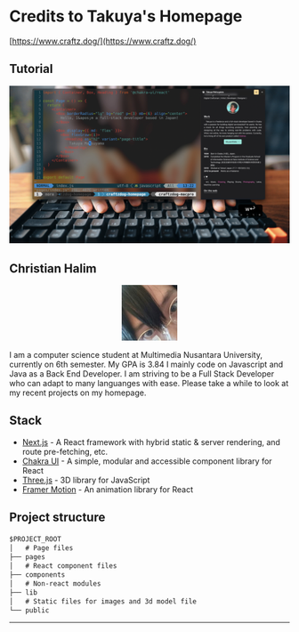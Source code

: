 # Credits to Takuya's Homepage
[https://www.craftz.dog/](https://www.craftz.dog/)

## Tutorial
<a href="https://www.youtube.com/watch?v=bSMZgXzC9AA"><img src="./doc/thumb.png" alt="Takuya" width="700"/></a>

## Christian Halim
<p align="center">
  <a href="https://www.linkedin.com/in/haneure/"><img src="./doc/instagram.jpg" alt="Takuya" width="100"/></a> </br>
</p>
I am a computer science student at Multimedia Nusantara University, currently on 6th semester. My GPA is 3.84
I mainly code on Javascript and Java as a Back End Developer.
I am striving to be a Full Stack Developer who can adapt to many languanges with ease.
Please take a while to look at my recent projects on my homepage.

## Stack
- [Next.js](https://nextjs.org/) - A React framework with hybrid static & server rendering, and route pre-fetching, etc.
- [Chakra UI](https://chakra-ui.com/) - A simple, modular and accessible component library for React
- [Three.js](https://threejs.org/) - 3D library for JavaScript
- [Framer Motion](https://www.framer.com/motion/) - An animation library for React

## Project structure

```
$PROJECT_ROOT
│   # Page files
├── pages
│   # React component files
├── components
│   # Non-react modules
├── lib
│   # Static files for images and 3d model file
└── public
```
---
